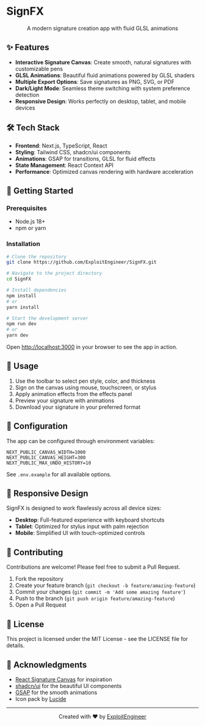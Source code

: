 # SignFX

<div align="center">
  <p>A modern signature creation app with fluid GLSL animations</p>
</div>

## ✨ Features

- **Interactive Signature Canvas**: Create smooth, natural signatures with customizable pens
- **GLSL Animations**: Beautiful fluid animations powered by GLSL shaders
- **Multiple Export Options**: Save signatures as PNG, SVG, or PDF
- **Dark/Light Mode**: Seamless theme switching with system preference detection
- **Responsive Design**: Works perfectly on desktop, tablet, and mobile devices

## 🛠️ Tech Stack

- **Frontend**: Next.js, TypeScript, React
- **Styling**: Tailwind CSS, shadcn/ui components
- **Animations**: GSAP for transitions, GLSL for fluid effects
- **State Management**: React Context API
- **Performance**: Optimized canvas rendering with hardware acceleration

## 🚀 Getting Started

### Prerequisites

- Node.js 18+
- npm or yarn

### Installation

```bash
# Clone the repository
git clone https://github.com/ExploitEngineer/SignFX.git

# Navigate to the project directory
cd SignFX

# Install dependencies
npm install
# or
yarn install

# Start the development server
npm run dev
# or
yarn dev
```

Open [http://localhost:3000](http://localhost:3000) in your browser to see the app in action.

## 📝 Usage

1. Use the toolbar to select pen style, color, and thickness
2. Sign on the canvas using mouse, touchscreen, or stylus
3. Apply animation effects from the effects panel
4. Preview your signature with animations
5. Download your signature in your preferred format

## 🔧 Configuration

The app can be configured through environment variables:

```
NEXT_PUBLIC_CANVAS_WIDTH=1000
NEXT_PUBLIC_CANVAS_HEIGHT=300
NEXT_PUBLIC_MAX_UNDO_HISTORY=10
```

See `.env.example` for all available options.

## 📱 Responsive Design

SignFX is designed to work flawlessly across all device sizes:

- **Desktop**: Full-featured experience with keyboard shortcuts
- **Tablet**: Optimized for stylus input with palm rejection
- **Mobile**: Simplified UI with touch-optimized controls

## 🤝 Contributing

Contributions are welcome! Please feel free to submit a Pull Request.

1. Fork the repository
2. Create your feature branch (`git checkout -b feature/amazing-feature`)
3. Commit your changes (`git commit -m 'Add some amazing feature'`)
4. Push to the branch (`git push origin feature/amazing-feature`)
5. Open a Pull Request

## 📄 License

This project is licensed under the MIT License - see the LICENSE file for details.

## 🙏 Acknowledgments

- [React Signature Canvas](https://github.com/agilgur5/react-signature-canvas) for inspiration
- [shadcn/ui](https://ui.shadcn.com/) for the beautiful UI components
- [GSAP](https://greensock.com/gsap/) for the smooth animations
- Icon pack by [Lucide](https://lucide.dev/)

---

<div align="center">
  <p>Created with ❤️ by <a href="https://github.com/ExploitEngineer">ExploitEngineer</a></p>
</div>
